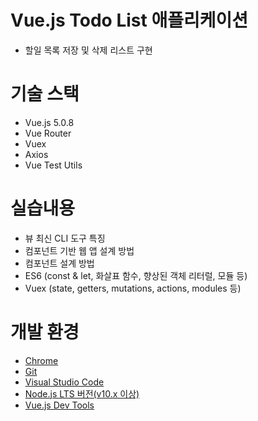 
# Vue.js Todo List 애플리케이션
- 할일 목록 저장 및 삭제 리스트  구현

# 기술 스택
- Vue.js 5.0.8
- Vue Router
- Vuex
- Axios
- Vue Test Utils

# 실습내용
- 뷰 최신 CLI 도구 특징
- 컴포넌트 기반 웹 앱 설계 방법
- 컴포넌트 설계 방법
- ES6 (const & let, 화살표 함수, 향상된 객체 리터럴, 모듈 등)
- Vuex (state, getters, mutations, actions, modules 등)

# 개발 환경
- [Chrome](https://www.google.com/intl/ko/chrome/)
- [Git](https://git-scm.com/downloads)
- [Visual Studio Code](https://code.visualstudio.com/)
- [Node.js LTS 버전(v10.x 이상)](https://nodejs.org/ko/)
- [Vue.js Dev Tools](https://chrome.google.com/webstore/detail/vuejs-devtools/nhdogjmejiglipccpnnnanhbledajbpd)